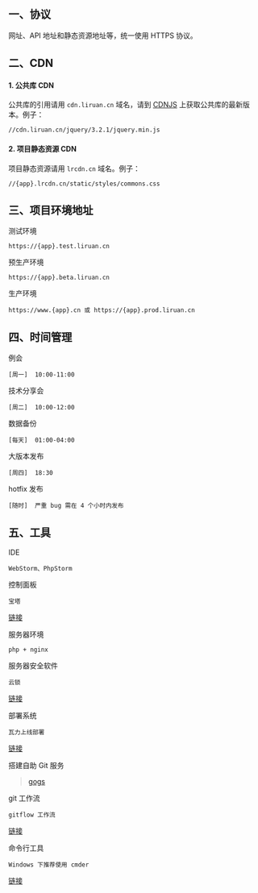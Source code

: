 ## 一、协议
网址、API 地址和静态资源地址等，统一使用 HTTPS 协议。

## 二、CDN
#### 1. 公共库 CDN
公共库的引用请用 `cdn.liruan.cn` 域名，请到 [CDNJS](https://cdnjs.com/) 上获取公共库的最新版本。例子：
```
//cdn.liruan.cn/jquery/3.2.1/jquery.min.js
```

#### 2. 项目静态资源 CDN
项目静态资源请用 `lrcdn.cn` 域名。例子：
```
//{app}.lrcdn.cn/static/styles/commons.css
```

## 三、项目环境地址
测试环境
```
https://{app}.test.liruan.cn
```

预生产环境
```
https://{app}.beta.liruan.cn
```

生产环境
```
https://www.{app}.cn 或 https://{app}.prod.liruan.cn
```

## 四、时间管理
例会
```
[周一]  10:00-11:00
```

技术分享会
```
[周二]  10:00-12:00
```

数据备份
```
[每天]  01:00-04:00
```

大版本发布
```
[周四]  18:30
```

hotfix 发布
```
[随时]  严重 bug 需在 4 个小时内发布
```

## 五、工具
IDE
```
WebStorm、PhpStorm
```

控制面板
```
宝塔
```
[链接](https://www.bt.cn/)

服务器环境
```
php + nginx
```

服务器安全软件
```
云锁
```
[链接](http://www.yunsuo.com.cn/)

部署系统
```
瓦力上线部署
```
[链接](https://walle-web.io/)

搭建自助 Git 服务
> [gogs](https://gogs.io/)

git 工作流
```
gitflow 工作流
```
[链接](https://github.com/zhaotoday/product-workflow)

命令行工具
```
Windows 下推荐使用 cmder
```
[链接](http://cmder.net/)
